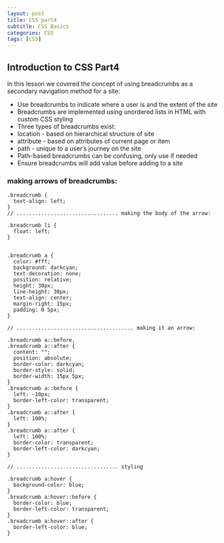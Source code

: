 ```yaml
---
layout: post
title: CSS part4
subtitle: CSS Basics
categories: CSS
tags: [CSS]
---
```


## Introduction to CSS Part4

In this lesson we covered the concept of using breadcrumbs as a secondary navigation method for a site:

* Use breadcrumbs to indicate where a user is and the extent of the site
* Breadcrumbs are implemented using unordered lists in HTML with custom CSS styling
* Three types of breadcrumbs exist:
* location - based on hierarchical structure of site
* attribute - based on attributes of current page or item
* path - unique to a user’s journey on the site
* Path-based breadcrumbs can be confusing, only use if needed
* Ensure breadcrumbs will add value before adding to a site

### making arrows of breadcrumbs:


```
.breadcrumb {
  text-align: left;
}
// ................................. making the body of the arrow:

.breadcrumb li {
  float: left;
}


.breadcrumb a {
  color: #fff;
  background: darkcyan;
  text-decoration: none;
  position: relative;
  height: 30px;
  line-height: 30px;
  text-align: center;
  margin-right: 15px;
  padding: 0 5px;
}

// ...................................... making it an arrow:

.breadcrumb a::before,
.breadcrumb a::after {
  content: "";
  position: absolute;
  border-color: darkcyan;
  border-style: solid;
  border-width: 15px 5px;
}
.breadcrumb a::before {
  left: -10px;
  border-left-color: transparent;
}
.breadcrumb a::after {
  left: 100%;
}
.breadcrumb a::after {
  left: 100%;
  border-color: transparent;
  border-left-color: darkcyan;
}

// ................................. styling

.breadcrumb a:hover {
  background-color: blue;
}
.breadcrumb a:hover::before {
  border-color: blue;
  border-left-color: transparent;
}
.breadcrumb a:hover::after {
  border-left-color: blue;
}
```
